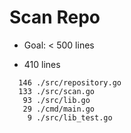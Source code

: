 # Scan Repo
- Goal: < 500 lines

- 410 lines
```  410 total
  146 ./src/repository.go
  133 ./src/scan.go
   93 ./src/lib.go
   29 ./cmd/main.go
    9 ./src/lib_test.go
```
